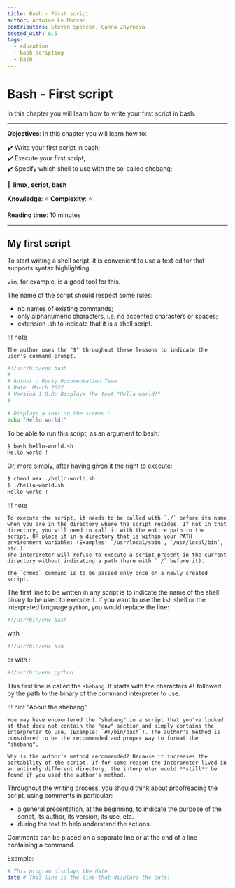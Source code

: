 ```yaml
---
title: Bash - First script
author: Antoine Le Morvan
contributors: Steven Spencer, Ganna Zhyrnova
tested_with: 8.5
tags:
  - education
  - bash scripting
  - bash
---
```


# Bash - First script

In this chapter you will learn how to write your first script in bash.

****

**Objectives**: In this chapter you will learn how to:

:heavy_check_mark: Write your first script in bash;  
:heavy_check_mark: Execute your first script;  
:heavy_check_mark: Specify which shell to use with the so-called shebang;  

:checkered_flag: **linux**, **script**, **bash**

**Knowledge**: :star:
**Complexity**: :star:

**Reading time**: 10 minutes

****

## My first script

To start writing a shell script, it is convenient to use a text editor that supports syntax highlighting.

`vim`, for example, is a good tool for this.

The name of the script should respect some rules:

* no names of existing commands;
* only alphanumeric characters, i.e. no accented characters or spaces;
* extension .sh to indicate that it is a shell script.

!!! note

    The author uses the "$" throughout these lessons to indicate the user's command-prompt.

```bash
#!/usr/bin/env bash
#
# Author : Rocky Documentation Team
# Date: March 2022
# Version 1.0.0: Displays the text "Hello world!"
#

# Displays a text on the screen :
echo "Hello world!"
```

To be able to run this script, as an argument to bash:

```bash
$ bash hello-world.sh
Hello world !
```

Or, more simply, after having given it the right to execute:

```bash
$ chmod u+x ./hello-world.sh
$ ./hello-world.sh
Hello world !
```

!!! note

    To execute the script, it needs to be called with `./` before its name when you are in the directory where the script resides. If not in that directory, you will need to call it with the entire path to the script, OR place it in a directory that is within your PATH environment variable: (Examples: `/usr/local/sbin`, `/usr/local/bin`, etc.)
    The interpreter will refuse to execute a script present in the current directory without indicating a path (here with `./` before it).

    The `chmod` command is to be passed only once on a newly created script.

The first line to be written in any script is to indicate the name of the shell binary to be used to execute it.
If you want to use the `ksh` shell or the interpreted language `python`, you would replace the line:

```bash
#!/usr/bin/env bash
```

with :

```bash
#!/usr/bin/env ksh
```

or with :

```bash
#!/usr/bin/env python
```

This first line is called the `shebang`.
It starts with the characters `#!` followed by the path to the binary of the command interpreter to use.

!!! hint "About the shebang"

    You may have encountered the "shebang" in a script that you've looked at that does not contain the "env" section and simply contains the interpreter to use. (Example: `#!/bin/bash`). The author's method is considered to be the recommended and proper way to format the "shebang".

    Why is the author's method recommended? Because it increases the portability of the script. If for some reason the interpreter lived in an entirely different directory, the interpreter would **still** be found if you used the author's method.

Throughout the writing process, you should think about proofreading the script, using comments in particular:

* a general presentation, at the beginning, to indicate the purpose of the script, its author, its version, its use, etc.
* during the text to help understand the actions.

Comments can be placed on a separate line or at the end of a line containing a command.

Example:

```bash
# This program displays the date
date # This line is the line that displays the date!
```
